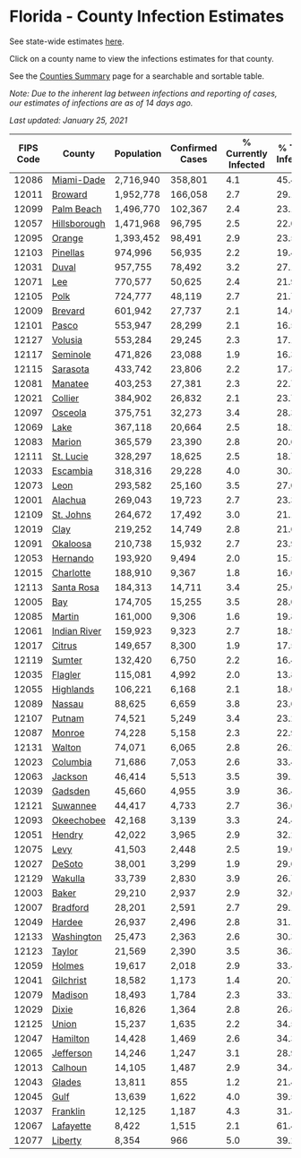 # Florida - County Infection Estimates

See state-wide estimates [here](/infections/us-fl).

Click on a county name to view the infections estimates for that county.

See the [Counties Summary](/infections/summary-counties) page for a searchable and sortable table.

*Note: Due to the inherent lag between infections and reporting of cases, our estimates of infections are as of 14 days ago.*

*Last updated: January 25, 2021*

|   FIPS Code |                       County |   Population |   Confirmed Cases |   % Currently Infected |   % Total Infected |
|-------------|------------------------------|--------------|-------------------|------------------------|--------------------|
|       12086 |     [Miami-Dade](miami-dade) |    2,716,940 |           358,801 |                    4.1 |               45.4 |
|       12011 |           [Broward](broward) |    1,952,778 |           166,058 |                    2.7 |               29.1 |
|       12099 |     [Palm Beach](palm-beach) |    1,496,770 |           102,367 |                    2.4 |               23.1 |
|       12057 | [Hillsborough](hillsborough) |    1,471,968 |            96,795 |                    2.5 |               22.0 |
|       12095 |             [Orange](orange) |    1,393,452 |            98,491 |                    2.9 |               23.5 |
|       12103 |         [Pinellas](pinellas) |      974,996 |            56,935 |                    2.2 |               19.4 |
|       12031 |               [Duval](duval) |      957,755 |            78,492 |                    3.2 |               27.1 |
|       12071 |                   [Lee](lee) |      770,577 |            50,625 |                    2.4 |               21.9 |
|       12105 |                 [Polk](polk) |      724,777 |            48,119 |                    2.7 |               21.7 |
|       12009 |           [Brevard](brevard) |      601,942 |            27,737 |                    2.1 |               14.6 |
|       12101 |               [Pasco](pasco) |      553,947 |            28,299 |                    2.1 |               16.5 |
|       12127 |           [Volusia](volusia) |      553,284 |            29,245 |                    2.3 |               17.1 |
|       12117 |         [Seminole](seminole) |      471,826 |            23,088 |                    1.9 |               16.3 |
|       12115 |         [Sarasota](sarasota) |      433,742 |            23,806 |                    2.2 |               17.8 |
|       12081 |           [Manatee](manatee) |      403,253 |            27,381 |                    2.3 |               22.7 |
|       12021 |           [Collier](collier) |      384,902 |            26,832 |                    2.1 |               23.7 |
|       12097 |           [Osceola](osceola) |      375,751 |            32,273 |                    3.4 |               28.3 |
|       12069 |                 [Lake](lake) |      367,118 |            20,664 |                    2.5 |               18.2 |
|       12083 |             [Marion](marion) |      365,579 |            23,390 |                    2.8 |               20.6 |
|       12111 |       [St. Lucie](st.-lucie) |      328,297 |            18,625 |                    2.5 |               18.7 |
|       12033 |         [Escambia](escambia) |      318,316 |            29,228 |                    4.0 |               30.3 |
|       12073 |                 [Leon](leon) |      293,582 |            25,160 |                    3.5 |               27.0 |
|       12001 |           [Alachua](alachua) |      269,043 |            19,723 |                    2.7 |               23.3 |
|       12109 |       [St. Johns](st.-johns) |      264,672 |            17,492 |                    3.0 |               21.1 |
|       12019 |                 [Clay](clay) |      219,252 |            14,749 |                    2.8 |               21.6 |
|       12091 |         [Okaloosa](okaloosa) |      210,738 |            15,932 |                    2.7 |               23.9 |
|       12053 |         [Hernando](hernando) |      193,920 |             9,494 |                    2.0 |               15.5 |
|       12015 |       [Charlotte](charlotte) |      188,910 |             9,367 |                    1.8 |               16.0 |
|       12113 |     [Santa Rosa](santa-rosa) |      184,313 |            14,711 |                    3.4 |               25.6 |
|       12005 |                   [Bay](bay) |      174,705 |            15,255 |                    3.5 |               28.0 |
|       12085 |             [Martin](martin) |      161,000 |             9,306 |                    1.6 |               19.8 |
|       12061 | [Indian River](indian-river) |      159,923 |             9,323 |                    2.7 |               18.9 |
|       12017 |             [Citrus](citrus) |      149,657 |             8,300 |                    1.9 |               17.5 |
|       12119 |             [Sumter](sumter) |      132,420 |             6,750 |                    2.2 |               16.4 |
|       12035 |           [Flagler](flagler) |      115,081 |             4,992 |                    2.0 |               13.8 |
|       12055 |       [Highlands](highlands) |      106,221 |             6,168 |                    2.1 |               18.6 |
|       12089 |             [Nassau](nassau) |       88,625 |             6,659 |                    3.8 |               23.6 |
|       12107 |             [Putnam](putnam) |       74,521 |             5,249 |                    3.4 |               23.2 |
|       12087 |             [Monroe](monroe) |       74,228 |             5,158 |                    2.3 |               22.9 |
|       12131 |             [Walton](walton) |       74,071 |             6,065 |                    2.8 |               26.2 |
|       12023 |         [Columbia](columbia) |       71,686 |             7,053 |                    2.6 |               33.4 |
|       12063 |           [Jackson](jackson) |       46,414 |             5,513 |                    3.5 |               39.1 |
|       12039 |           [Gadsden](gadsden) |       45,660 |             4,955 |                    3.9 |               36.4 |
|       12121 |         [Suwannee](suwannee) |       44,417 |             4,733 |                    2.7 |               36.6 |
|       12093 |     [Okeechobee](okeechobee) |       42,168 |             3,139 |                    3.3 |               24.4 |
|       12051 |             [Hendry](hendry) |       42,022 |             3,965 |                    2.9 |               32.2 |
|       12075 |                 [Levy](levy) |       41,503 |             2,448 |                    2.5 |               19.0 |
|       12027 |             [DeSoto](desoto) |       38,001 |             3,299 |                    1.9 |               29.6 |
|       12129 |           [Wakulla](wakulla) |       33,739 |             2,830 |                    3.9 |               26.7 |
|       12003 |               [Baker](baker) |       29,210 |             2,937 |                    2.9 |               32.6 |
|       12007 |         [Bradford](bradford) |       28,201 |             2,591 |                    2.7 |               29.1 |
|       12049 |             [Hardee](hardee) |       26,937 |             2,496 |                    2.8 |               31.1 |
|       12133 |     [Washington](washington) |       25,473 |             2,363 |                    2.6 |               30.3 |
|       12123 |             [Taylor](taylor) |       21,569 |             2,390 |                    3.5 |               36.3 |
|       12059 |             [Holmes](holmes) |       19,617 |             2,018 |                    2.9 |               33.4 |
|       12041 |       [Gilchrist](gilchrist) |       18,582 |             1,173 |                    1.4 |               20.7 |
|       12079 |           [Madison](madison) |       18,493 |             1,784 |                    2.3 |               33.2 |
|       12029 |               [Dixie](dixie) |       16,826 |             1,364 |                    2.8 |               26.8 |
|       12125 |               [Union](union) |       15,237 |             1,635 |                    2.2 |               34.5 |
|       12047 |         [Hamilton](hamilton) |       14,428 |             1,469 |                    2.6 |               34.3 |
|       12065 |       [Jefferson](jefferson) |       14,246 |             1,247 |                    3.1 |               28.9 |
|       12013 |           [Calhoun](calhoun) |       14,105 |             1,487 |                    2.9 |               34.4 |
|       12043 |             [Glades](glades) |       13,811 |               855 |                    1.2 |               21.4 |
|       12045 |                 [Gulf](gulf) |       13,639 |             1,622 |                    4.0 |               39.5 |
|       12037 |         [Franklin](franklin) |       12,125 |             1,187 |                    4.3 |               31.4 |
|       12067 |       [Lafayette](lafayette) |        8,422 |             1,515 |                    2.1 |               61.4 |
|       12077 |           [Liberty](liberty) |        8,354 |               966 |                    5.0 |               39.2 |